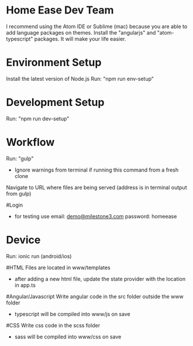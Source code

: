 # Home Ease Dev Team
I recommend using the Atom IDE or Sublime (mac) because you are able to add language
packages on themes. Install the "angularjs" and "atom-typescript" packages. It will
make your life easier.

# Environment Setup
Install the latest version of Node.js
Run: "npm run env-setup"

# Development Setup
Run: "npm run dev-setup"

# Workflow
Run: "gulp"
  - Ignore warnings from terminal if running this command from a fresh clone

Navigate to URL where files are being served (address is in terminal output from gulp)

#Login
  - for testing use
    email: demo@milestone3.com
    password: homeease

# Device
Run: ionic run (android/ios)

#HTML
Files are located in www/templates
 - after adding a new html file, update the state provider with the location in app.ts

#Angular/Javascript
Write angular code in the src folder outside the www folder
 - typescript will be compiled into www/js on save

#CSS
Write css code in the scss folder
  - sass will be compiled into www/css on save
